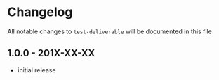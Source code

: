 # Changelog

All notable changes to `test-deliverable` will be documented in this file

## 1.0.0 - 201X-XX-XX

-   initial release
